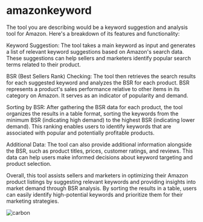 # amazonkeyword

The tool you are describing would be a keyword suggestion and analysis tool for Amazon. Here's a breakdown of its features and functionality:

Keyword Suggestion: The tool takes a main keyword as input and generates a list of relevant keyword suggestions based on Amazon's search data. These suggestions can help sellers and marketers identify popular search terms related to their product.

BSR (Best Sellers Rank) Checking: The tool then retrieves the search results for each suggested keyword and analyzes the BSR for each product. BSR represents a product's sales performance relative to other items in its category on Amazon. It serves as an indicator of popularity and demand.

Sorting by BSR: After gathering the BSR data for each product, the tool organizes the results in a table format, sorting the keywords from the minimum BSR (indicating high demand) to the highest BSR (indicating lower demand). This ranking enables users to identify keywords that are associated with popular and potentially profitable products.

Additional Data: The tool can also provide additional information alongside the BSR, such as product titles, prices, customer ratings, and reviews. This data can help users make informed decisions about keyword targeting and product selection.

Overall, this tool assists sellers and marketers in optimizing their Amazon product listings by suggesting relevant keywords and providing insights into market demand through BSR analysis. By sorting the results in a table, users can easily identify high-potential keywords and prioritize them for their marketing strategies.

![carbon](https://github.com/zox47/amazonkeyword/assets/53087330/3588dd77-dfab-4994-8a9c-148eb16195fc)
